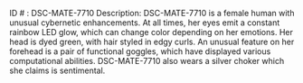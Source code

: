 ID # : DSC-MATE-7710
Description: DSC-MATE-7710 is a female human with unusual cybernetic enhancements. At all times, her eyes emit a constant rainbow LED glow, which can change color depending on her emotions. Her head is dyed green, with hair styled in edgy curls. An unusual feature on her forehead is a pair of functional goggles, which have displayed various computational abilities. DSC-MATE-7710 also wears a silver choker which she claims is sentimental.